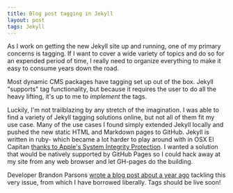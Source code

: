```yaml
---
title: Blog post tagging in Jekyll
layout: post
tags: Jekyll
---
```


As I work on getting the new Jekyll site up and running, one of my primary concerns is tagging.  If I want to cover a wide variety of topics and do so for an expended period of time, I really need to organize everything to make it easy to consume years down the road.

<!--excerpt-->

Most dynamic CMS packages have tagging set up out of the box. Jekyll "supports" tag functionality, but because it requires the user to do all the heavy lifting, it's up to me to *implement* the tags.

Luckily, I'm not trailblazing by any stretch of the imagination.  I was able to find a variety of Jekyll tagging solutions online, but not all of them fit my use case. Many of the use cases I found simply extended Jekyll locally and pushed the new static HTML and Markdown pages to GitHub. Jekyll is written in ruby- which became a lot harder to play around with in OSX El Capitan [thanks to Apple's System Integrity Protection](https://en.wikipedia.org/wiki/System_Integrity_Protection). I wanted a solution that would be natively supported by GitHub Pages so I could hack away at my site from any web browser and let GH-pages do the building.

Developer Brandon Parsons [wrote a blog post about a year ago](https://blog.brandonparsons.me/2015-using-tags-in-a-jekyll-blog-on-github-pages/) tackling this very issue, from which I have borrowed liberally. Tags should be live soon!
